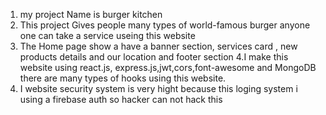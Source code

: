 1. my project Name is burger kitchen 
2. This project Gives people many types of world-famous burger anyone one can take a service useing this website
3. The Home page show a have a  banner section, services card , new products details and our location and footer section
4.I make this website using react.js, express.js,jwt,cors,font-awesome and MongoDB there are many types of hooks using this website.
5. I website security system is very hight because this loging system  i using a firebase auth so hacker can not hack this